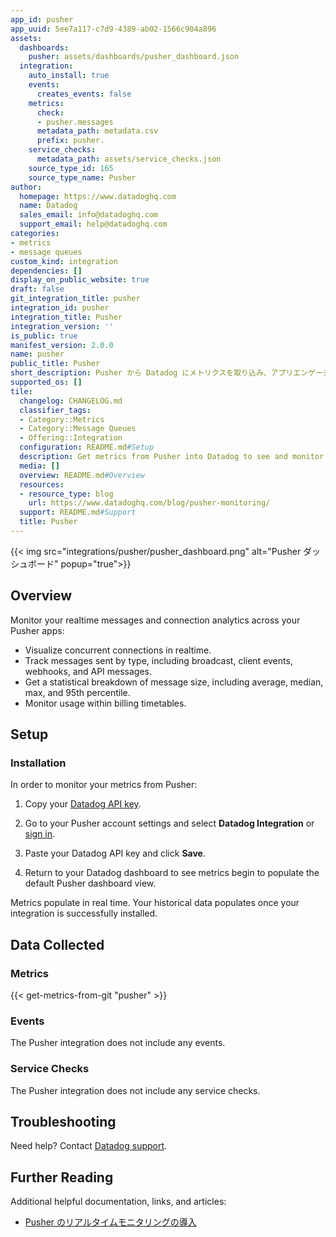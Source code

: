 ```yaml
---
app_id: pusher
app_uuid: 5ee7a117-c7d9-4389-ab02-1566c904a896
assets:
  dashboards:
    pusher: assets/dashboards/pusher_dashboard.json
  integration:
    auto_install: true
    events:
      creates_events: false
    metrics:
      check:
      - pusher.messages
      metadata_path: metadata.csv
      prefix: pusher.
    service_checks:
      metadata_path: assets/service_checks.json
    source_type_id: 165
    source_type_name: Pusher
author:
  homepage: https://www.datadoghq.com
  name: Datadog
  sales_email: info@datadoghq.com
  support_email: help@datadoghq.com
categories:
- metrics
- message queues
custom_kind: integration
dependencies: []
display_on_public_website: true
draft: false
git_integration_title: pusher
integration_id: pusher
integration_title: Pusher
integration_version: ''
is_public: true
manifest_version: 2.0.0
name: pusher
public_title: Pusher
short_description: Pusher から Datadog にメトリクスを取り込み、アプリエンゲージメントを参照および監視。
supported_os: []
tile:
  changelog: CHANGELOG.md
  classifier_tags:
  - Category::Metrics
  - Category::Message Queues
  - Offering::Integration
  configuration: README.md#Setup
  description: Get metrics from Pusher into Datadog to see and monitor app engagement.
  media: []
  overview: README.md#Overview
  resources:
  - resource_type: blog
    url: https://www.datadoghq.com/blog/pusher-monitoring/
  support: README.md#Support
  title: Pusher
---
```


<!--  SOURCED FROM https://github.com/DataDog/integrations-internal-core -->
{{< img src="integrations/pusher/pusher_dashboard.png" alt="Pusher ダッシュボード" popup="true">}}

## Overview

Monitor your realtime messages and connection analytics across your Pusher apps:

- Visualize concurrent connections in realtime.
- Track messages sent by type, including broadcast, client events, webhooks, and API messages.
- Get a statistical breakdown of message size, including average, median, max, and 95th percentile.
- Monitor usage within billing timetables.

## Setup

### Installation

In order to monitor your metrics from Pusher:

1. Copy your [Datadog API key][1].

2. Go to your Pusher account settings and select **Datadog Integration** or [sign in][2].

3. Paste your Datadog API key and click **Save**.

4. Return to your Datadog dashboard to see metrics begin to populate the default Pusher dashboard view.

<div class="alert alert-info">
Metrics populate in real time. Your historical data populates once your integration is successfully installed.
</div>

## Data Collected

### Metrics
{{< get-metrics-from-git "pusher" >}}


### Events

The Pusher integration does not include any events.

### Service Checks

The Pusher integration does not include any service checks.

## Troubleshooting

Need help? Contact [Datadog support][4].

## Further Reading

Additional helpful documentation, links, and articles:

- [Pusher のリアルタイムモニタリングの導入][5]

[1]: https://app.datadoghq.com/organization-settings/api-keys
[2]: https://dashboard.pusher.com/accounts/sign_in
[3]: https://github.com/DataDog/dogweb/blob/prod/integration/pusher/pusher_metadata.csv
[4]: https://docs.datadoghq.com/ja/help/
[5]: https://www.datadoghq.com/blog/pusher-monitoring/